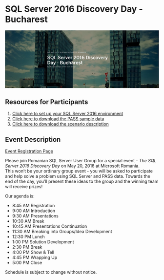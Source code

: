﻿# SQL Server 2016 Discovery Day - Bucharest

![](images/banner.png) 

## Resources for Participants

1. [Click here to set up your SQL Server 2016 environment](Setup/README.md)
2. [Click here to download the PASS sample data](resources/SQL2016DiscoveryDataV2.xlsx)
3. [Click here to download the scenario description](resources/SQLServer2016DiscoveryDayHack.pdf)

## Event Description

[Event Registration Page](https://www.eventbrite.com/e/sql-server-2016-discovery-day-bucharest-tickets-25265660270)

Please join Romanian SQL Server User Group for a special event - *The SQL Server 2016 Discovery Day* on May 20, 2016 at Microsoft Romania.  
This won’t be your ordinary group event - you will be asked to participate and help solve a problem using SQL Server and PASS data. Towards the end of the day, you’ll present these ideas to the group and the winning team will receive prizes! 

Our agenda is:

- 8:45 AM Registration
- 9:00 AM Introduction 
- 9:30 AM Presentations
- 10:30 AM Break 
- 10:45 AM Presentations Continuation
- 11:30 AM Breaking into Groups/Idea Development 
- 12:30 PM Lunch
- 1:00 PM Solution Development
- 2:30 PM Break
- 4:00 PM Show & Tell 
- 4:45 PM Wrapping Up
- 5:00 PM Close

Schedule is subject to change without notice.
